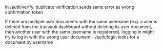 In /auth/verify, duplicate verification sends same error as wrong confirmation token

If there are multiple user documents with the same username (e.g. a user is deleted from the truevault dashboard without deleting its user document, then another user with the same username is registered), logging in might try to log in with the wrong user document - /auth/login looks for a document by username